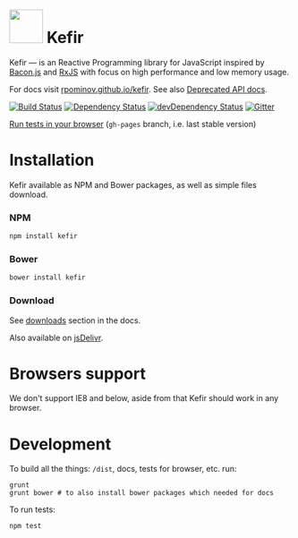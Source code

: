 # <a href="http://rpominov.github.io/kefir/"><img src="http://rpominov.github.io/kefir/Kefir-with-bg.svg" width="60" height="60"></a> Kefir



Kefir — is an Reactive Programming library for JavaScript
inspired by [Bacon.js](https://github.com/baconjs/bacon.js)
and [RxJS](https://github.com/Reactive-Extensions/RxJS)
with focus on high performance and low memory usage.

For docs visit [rpominov.github.io/kefir](http://rpominov.github.io/kefir).
See also [Deprecated API docs](https://github.com/rpominov/kefir/blob/master/deprecated-api-docs.md).



[![Build Status](https://travis-ci.org/rpominov/kefir.svg?branch=master)](https://travis-ci.org/rpominov/kefir)
[![Dependency Status](https://david-dm.org/rpominov/kefir.svg)](https://david-dm.org/rpominov/kefir)
[![devDependency Status](https://david-dm.org/rpominov/kefir/dev-status.svg)](https://david-dm.org/rpominov/kefir#info=devDependencies)
[![Gitter](https://badges.gitter.im/Join%20Chat.svg)](https://gitter.im/pozadi/kefir?utm_source=badge&utm_medium=badge&utm_campaign=pr-badge)
<!-- [![Code Climate](http://img.shields.io/codeclimate/github/rpominov/kefir.svg)](https://codeclimate.com/github/rpominov/kefir) -->

[Run tests in your browser](http://rpominov.github.io/kefir/test/in-browser/SpecRunner.html) (`gh-pages` branch, i.e. last stable version)



# Installation

Kefir available as NPM and Bower packages, as well as simple files download.

### NPM
```sh
npm install kefir
```

### Bower
```sh
bower install kefir
```

### Download

See [downloads](https://rpominov.github.io/kefir/#downloads) section in the docs.

Also available on [jsDelivr](http://www.jsdelivr.com/#!kefir).

# Browsers support

We don't support IE8 and below, aside from that Kefir should work in any browser.

# Development

To build all the things: `/dist`, docs, tests for browser, etc. run:

    grunt
    grunt bower # to also install bower packages which needed for docs

To run tests:

    npm test

